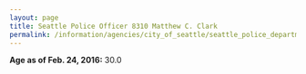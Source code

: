 ```yaml
---
layout: page
title: Seattle Police Officer 8310 Matthew C. Clark
permalink: /information/agencies/city_of_seattle/seattle_police_department/copbook/8310/
---
```


**Age as of Feb. 24, 2016:** 30.0
